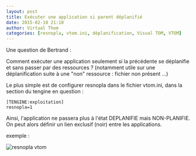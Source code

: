 ```yaml
---
layout: post
title: Exécuter une application si parent déplanifié
date: 2015-02-10 21:10
author: Virtual Thom
categories: [resnopla, vtom.ini, déplanification, Visual TOM, VTOM]
---
```

Une question de Bertrand :

Comment exécuter une application seulement si la précédente se déplanifie et sans passer par des ressources ?
(notamment utile sur une déplanification suite à une "non" ressource : fichier non présent ...)

Le plus simple est de configurer resnopla dans le fichier vtom.ini, dans la section du tengine en question :

```
[TENGINE:exploitation]
resnopla=1
```

Ainsi, l'application ne passera plus à l'état DEPLANIFIE mais NON-PLANIFIE. 
On peut alors définir un lien exclusif (noir) entre les applications.

exemple :

<img class="img-responsive" src="{{ site.baseurl | prepend: site.url }}/assets/img/resnopla.png" alt="resnopla vtom" />
